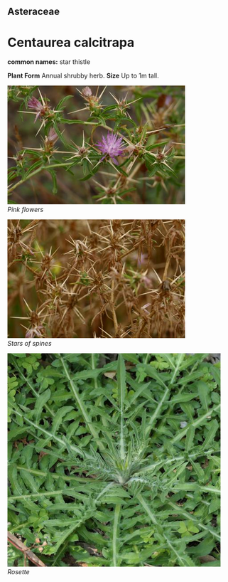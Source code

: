## Asteraceae
# Centaurea calcitrapa
**common names:** star thistle

**Plant Form** Annual shrubby herb. **Size** Up to 1m tall.


![Pink flowers](11294_P6950589.jpg)  
 *Pink flowers* 

![Stars of spines](11324_P6950619.jpg)  
 *Stars of spines* 

![Rosette](113736_P1355657.jpg)  
 *Rosette* 

